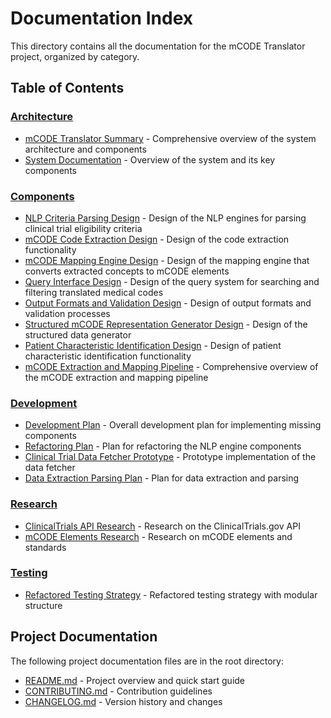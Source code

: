 # Documentation Index

This directory contains all the documentation for the mCODE Translator project, organized by category.

## Table of Contents

### [Architecture](architecture/)
- [mCODE Translator Summary](architecture/mcode_translator_summary.md) - Comprehensive overview of the system architecture and components
- [System Documentation](architecture/system_documentation.md) - Overview of the system and its key components

### [Components](components/)
- [NLP Criteria Parsing Design](components/nlp_criteria_parsing_design.md) - Design of the NLP engines for parsing clinical trial eligibility criteria
- [mCODE Code Extraction Design](components/mcod_code_extraction_design.md) - Design of the code extraction functionality
- [mCODE Mapping Engine Design](components/mcod_mapping_engine_design.md) - Design of the mapping engine that converts extracted concepts to mCODE elements
- [Query Interface Design](components/query_interface_design.md) - Design of the query system for searching and filtering translated medical codes
- [Output Formats and Validation Design](components/output_formats_and_validation_design.md) - Design of output formats and validation processes
- [Structured mCODE Representation Generator Design](components/structured_mcod_representation_generator_design.md) - Design of the structured data generator
- [Patient Characteristic Identification Design](components/patient_characteristic_identification_design.md) - Design of patient characteristic identification functionality
- [mCODE Extraction and Mapping Pipeline](components/mcode_extraction_mapping_pipeline.md) - Comprehensive overview of the mCODE extraction and mapping pipeline

### [Development](development/)
- [Development Plan](development/development_plan.md) - Overall development plan for implementing missing components
- [Refactoring Plan](development/refactoring_plan.md) - Plan for refactoring the NLP engine components
- [Clinical Trial Data Fetcher Prototype](development/clinical_trial_data_fetcher_prototype.md) - Prototype implementation of the data fetcher
- [Data Extraction Parsing Plan](development/data_extraction_parsing_plan.md) - Plan for data extraction and parsing

### [Research](research/)
- [ClinicalTrials API Research](research/clinicaltrials_api_research.md) - Research on the ClinicalTrials.gov API
- [mCODE Elements Research](research/mcod_elements_research.md) - Research on mCODE elements and standards

### [Testing](testing/)
- [Refactored Testing Strategy](testing/refactored_testing_strategy.md) - Refactored testing strategy with modular structure

## Project Documentation
The following project documentation files are in the root directory:
- [README.md](../README.md) - Project overview and quick start guide
- [CONTRIBUTING.md](../CONTRIBUTING.md) - Contribution guidelines
- [CHANGELOG.md](../CHANGELOG.md) - Version history and changes